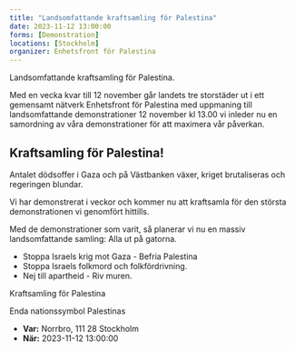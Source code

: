 ```yaml
---
title: "Landsomfattande kraftsamling för Palestina"
date: 2023-11-12 13:00:00
forms: [Demonstration]
locations: [Stockholm]
organizer: Enhetsfront för Palestina
---
```

Landsomfattande kraftsamling för Palestina.

Med en vecka kvar till 12 november går landets tre storstäder ut i ett gemensamt nätverk Enhetsfront för Palestina med uppmaning till landsomfattande demonstrationer 12 november kl 13.00 vi inleder nu en samordning av våra demonstrationer för att maximera vår påverkan.

## Kraftsamling för Palestina! 

Antalet dödsoffer i Gaza och på Västbanken växer, kriget brutaliseras och regeringen blundar.

Vi har demonstrerat i veckor och kommer nu att kraftsamla för den största demonstrationen vi genomfört hittills.

Med de demonstrationer som varit, så planerar vi nu en massiv landsomfattande samling: Alla ut på gatorna. 

- Stoppa Israels krig mot Gaza - Befria Palestina
- Stoppa Israels folkmord och folkfördrivning.
- Nej till apartheid - Riv muren.

Kraftsamling för Palestina 

Enda nationssymbol Palestinas

- **Var:** Norrbro, 111 28 Stockholm
- **När:** 2023-11-12 13:00:00